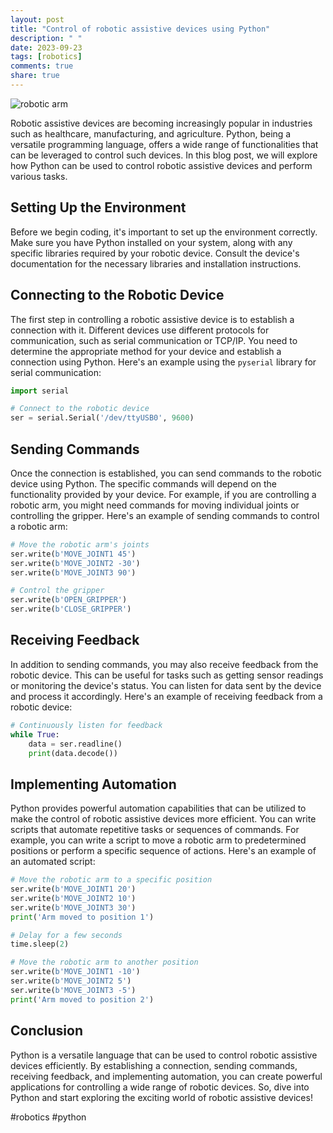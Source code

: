 ```yaml
---
layout: post
title: "Control of robotic assistive devices using Python"
description: " "
date: 2023-09-23
tags: [robotics]
comments: true
share: true
---
```


![robotic arm](https://example.com/robotic_arm.jpg)

Robotic assistive devices are becoming increasingly popular in industries such as healthcare, manufacturing, and agriculture. Python, being a versatile programming language, offers a wide range of functionalities that can be leveraged to control such devices. In this blog post, we will explore how Python can be used to control robotic assistive devices and perform various tasks.

## Setting Up the Environment

Before we begin coding, it's important to set up the environment correctly. Make sure you have Python installed on your system, along with any specific libraries required by your robotic device. Consult the device's documentation for the necessary libraries and installation instructions.

## Connecting to the Robotic Device

The first step in controlling a robotic assistive device is to establish a connection with it. Different devices use different protocols for communication, such as serial communication or TCP/IP. You need to determine the appropriate method for your device and establish a connection using Python. Here's an example using the `pyserial` library for serial communication:

```python
import serial

# Connect to the robotic device
ser = serial.Serial('/dev/ttyUSB0', 9600)
```

## Sending Commands

Once the connection is established, you can send commands to the robotic device using Python. The specific commands will depend on the functionality provided by your device. For example, if you are controlling a robotic arm, you might need commands for moving individual joints or controlling the gripper. Here's an example of sending commands to control a robotic arm:

```python
# Move the robotic arm's joints
ser.write(b'MOVE_JOINT1 45')
ser.write(b'MOVE_JOINT2 -30')
ser.write(b'MOVE_JOINT3 90')

# Control the gripper
ser.write(b'OPEN_GRIPPER')
ser.write(b'CLOSE_GRIPPER')
```

## Receiving Feedback

In addition to sending commands, you may also receive feedback from the robotic device. This can be useful for tasks such as getting sensor readings or monitoring the device's status. You can listen for data sent by the device and process it accordingly. Here's an example of receiving feedback from a robotic device:

```python
# Continuously listen for feedback
while True:
    data = ser.readline()
    print(data.decode())
```

## Implementing Automation

Python provides powerful automation capabilities that can be utilized to make the control of robotic assistive devices more efficient. You can write scripts that automate repetitive tasks or sequences of commands. For example, you can write a script to move a robotic arm to predetermined positions or perform a specific sequence of actions. Here's an example of an automated script:

```python
# Move the robotic arm to a specific position
ser.write(b'MOVE_JOINT1 20')
ser.write(b'MOVE_JOINT2 10')
ser.write(b'MOVE_JOINT3 30')
print('Arm moved to position 1')

# Delay for a few seconds
time.sleep(2)

# Move the robotic arm to another position
ser.write(b'MOVE_JOINT1 -10')
ser.write(b'MOVE_JOINT2 5')
ser.write(b'MOVE_JOINT3 -5')
print('Arm moved to position 2')
```

## Conclusion

Python is a versatile language that can be used to control robotic assistive devices efficiently. By establishing a connection, sending commands, receiving feedback, and implementing automation, you can create powerful applications for controlling a wide range of robotic devices. So, dive into Python and start exploring the exciting world of robotic assistive devices!

#robotics #python